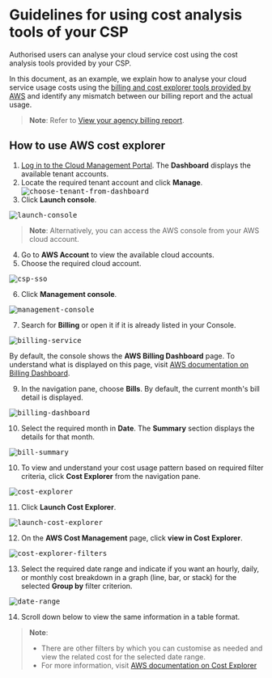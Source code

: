 # Guidelines for using cost analysis tools of your CSP

Authorised users can analyse your cloud service cost using the cost analysis tools provided by your CSP.

In this document, as an example, we explain how to analyse your cloud service usage costs using the [billing and cost explorer tools provided by AWS](#to-use-cost-explorer) and identify any mismatch between our billing report and the actual usage.


> **Note**:
> Refer to [View your agency billing report](#view-your-agency-billing-report).

## How to use AWS cost explorer

1. [Log in to the Cloud Management Portal](log-in-to-cmp). The **Dashboard** displays the available tenant accounts.
2. Locate the required tenant account and click **Manage**.
<kbd>![choose-tenant-from-dashboard](../images/view-billing-report-choose-tenant-account.png)</kbd>
3. Click **Launch console**.

<kbd>![launch-console](../images/launch-console.png)</kbd>

> **Note**:
> Alternatively, you can access the AWS console from your AWS cloud account.

4. Go to **AWS Account** to view the available cloud accounts.
5. Choose the required cloud account.

<kbd>![csp-sso](../images/csp-sso.png)</kbd>

6. Click **Management console**.

<kbd>![management-console](../images/aws-management-console.png)</kbd>

<!--7. Search for **Cost Explorer** or open it if it is already listed in your Console.

<kbd>![billing-service](../images/go-to-billing-service.png)</kbd>-->

7. Search for **Billing** or open it if it is already listed in your Console.

<kbd>![billing-service](../images/choose-billing-services.png)</kbd>

By default, the console shows the **AWS Billing Dashboard** page. To understand what is displayed on this page, visit [AWS documentation on Billing Dashboard](https://docs.aws.amazon.com/awsaccountbilling/latest/aboutv2/view-billing-dashboard.html).

9. In the navigation pane, choose **Bills**. By default, the current month's bill detail is displayed.

<kbd>![billing-dashboard](../images/view-bills.png)</kbd>

10. Select the required month in **Date**. The **Summary** section displays the details for that month.

<kbd>![bill-summary](../images/bill-summary.png)</kbd>

10. To view and understand your cost usage pattern based on required filter criteria, click **Cost Explorer** from the navigation pane.

<kbd>![cost-explorer](../images/cost-explorer.png)</kbd>

11. Click **Launch Cost Explorer**.

<kbd>![launch-cost-explorer](../images/launch-cost-explorer.png)</kbd>

12. On the **AWS Cost Management** page, click **view in Cost Explorer**.

<kbd>![cost-explorer-filters](../images/cost-explorer-filters.png)</kbd>

13. Select the required date range and indicate if you want an hourly, daily, or monthly cost breakdown in a graph (line, bar, or stack) for the selected **Group by** filter criterion.

<kbd>![date-range](../images/date-range.png)</kbd>

14. Scroll down below to view the same information in a table format.

> **Note**:
>- There are other filters by which you can customise as needed and view the related cost for the selected date range.
>- For more information, visit [AWS documentation on Cost Explorer](https://docs.aws.amazon.com/cost-management/latest/userguide/ce-what-is.html)
